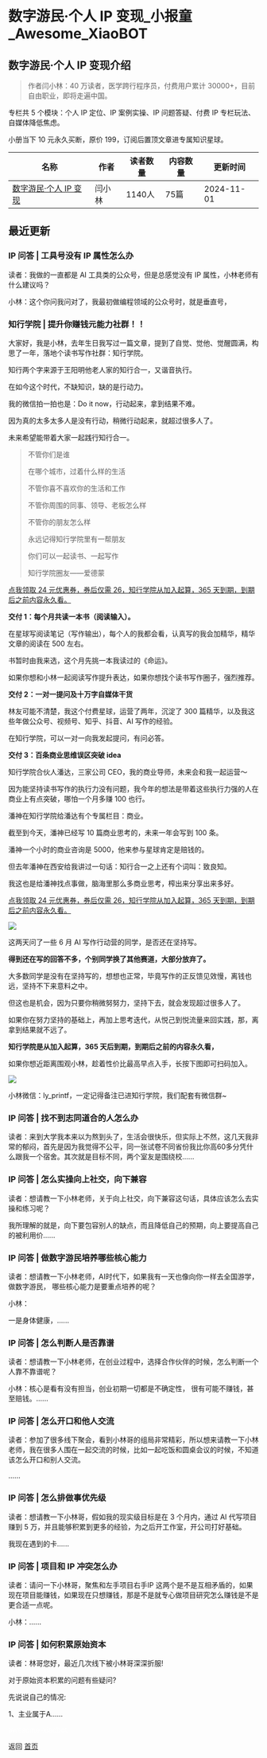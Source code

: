 # 数字游民·个人 IP 变现_小报童_Awesome_XiaoBOT

## 数字游民·个人 IP 变现介绍
> 作者闫小林：40 万读者，医学跨行程序员，付费用户累计 30000+，目前自由职业，即将走遍中国。    
    
专栏共 5 个模块：个人 IP 定位、IP 案例实操、IP 问题答疑、付费 IP 专栏玩法、自媒体降低焦虑。    
    
小册当下 10 元永久买断，原价 199，订阅后置顶文章进专属知识星球。  
  


|名称|作者|读者数量|内容数量|更新时间|
|---|---|---|---|---|
|[数字游民·个人 IP 变现](https://xiaobot.net/p/lin?refer=0b133df9-27dc-423b-8101-639049001c13)|闫小林|1140人|75篇|2024-11-01|

## 最近更新
### IP 问答 | 工具号没有 IP 属性怎么办

读者：我做的一直都是 AI 工具类的公众号，但是总感觉没有 IP 属性，小林老师有什么建议吗？

小林：这个你问我问对了，我最初做编程领域的公众号时，就是垂直号，

### 知行学院 | 提升你赚钱元能力社群！！

大家好，我是小林，去年生日我写过一篇文章，提到了自觉、觉他、觉醒圆满，构思了一年，落地个读书写作社群：知行学院。

知行两个字来源于王阳明他老人家的知行合一，又谐音执行。

在如今这个时代，不缺知识，缺的是行动力。

我的微信拍一拍也是：Do it now，行动起来，拿到结果不难。

因为真的太多太多人是没有行动，稍微行动起来，就超过很多人了。

未来希望能带着大家一起践行知行合一。

> 不管你们是谁
>
> 在哪个城市，过着什么样的生活
>
> 不管你喜不喜欢你的生活和工作
>
> 不管你周围的同事、领导、老板怎么样
>
> 不管你的朋友怎么样
>
> 永远记得知行学院里有一帮朋友
>
> 你们可以一起读书、一起写作
>
> 知行学院圈友——爱德蒙

[点我领取 24 元优惠券，券后仅需 26，知行学院从加入起算，365 天到期，到期后之前内容永久看。](https://t.zsxq.com/uMZkr)

**交付 1：每个月共读一本书（阅读输入）。**

在星球写阅读笔记（写作输出），每个人的我都会看，认真写的我会加精华，精华文章的阅读在 500 左右。

书暂时由我来选，这个月先挑一本我读过的《命运》。

如果你想和小林一起阅读写作提升表达，如果你想找个读书写作圈子，强烈推荐。

**交付 2：一对一提问及十万字自媒体干货**

林友可能不清楚，我这个付费星球，运营了两年，沉淀了 300 篇精华，以及我这些年做公众号、视频号、知乎、抖音、AI 写作的经验。

在知行学院，可以一对一向我发起提问，​有问必答。

**交付 3：百条商业思维误区突破 idea**

知行学院合伙人潘达，三家公司 CEO，我的商业导师，未来会和我一起运营～

因为能坚持读书写作的执行力没有问题，我今年的想法是带着这些执行力强的人在商业上有点突破，哪怕一个月多赚 100 也行。

潘神在知行学院给潘达有个专属栏目：商业。

截至到今天，潘神已经写 10 篇商业思考的，未来一年会写到 100 条。

潘神一个小时的商业咨询是 5000，他来参与星球肯定是赔钱的。

但去年潘神在西安给我讲过一句话：知行合一之上还有个词叫：致良知。

我这也是给潘神找点事做，脑海里那么多商业思考，榨出来分享出来多好。

[点我领取 24 元优惠券，券后仅需 26，知行学院从加入起算，365 天到期，到期后之前内容永久看。](https://t.zsxq.com/uMZkr)

![](https://static.xiaobot.net/file/2024-10-31/61324/300ccd50e7978b7c14660d04606611a9.png)

这两天问了一些 6 月 AI 写作行动营的同学，是否还在坚持写。

**得到还在写的回答不多，个别同学换了其他赛道，大部分放弃了。**

大多数同学是没有在坚持写的，想想也正常，毕竟写作的正反馈见效慢，离钱也远，坚持不下来意料之中。

但这也是机会，因为只要你稍微努努力，坚持下去，就会发现超过很多人了。

如果你在努力坚持的基础上，再加上思考迭代，从悦己到悦流量来回实践，那，离拿到结果就不远了。

**知行学院是从加入起算，365 天后到期，到期后之前的内容永久看，**

如果你想近距离围观小林，趁着性价比最高早点入手，长按下图即可扫码加入。

![](https://static.xiaobot.net/file/2024-10-31/61324/318a496addcb39783024bd4c3418083f.png)

​小林微信：ly_printf，一定记得备注已进知行学院，我们配套有微信群~

### IP 问答 | 找不到志同道合的人怎么办

读者：来到大学我本来以为熬到头了，生活会很快乐，但实际上不然，这几天我非常的郁闷，首先是因为我觉得不公平，同一张试卷不同省份我比你高60多分凭什么跟我一个宿舍。其次就是目标不同，两个室友是围绕校......

### IP 问答 | 怎么实操向上社交，向下兼容

读者：想请教一下小林老师，关于向上社交，向下兼容这句话，具体应该怎么去实操和练习呢？

我所理解的就是，向下要包容别人的缺点，而且降低自己的预期，向上要提高自己的被利用价......

### IP 问答 | 做数字游民培养哪些核心能力

读者：想请教一下小林老师，AI时代下，如果我有一天也像向你一样去全国游学，做数字游民， 哪些核心能力是要重点培养的呢？

小林：

一是身体健康，......

### IP 问答 | 怎么判断人是否靠谱

读者：想请教一下小林老师，在创业过程中，选择合作伙伴的时候，怎么判断一个人靠不靠谱呢？

小林：核心是看有没有担当，创业初期一切都是不确定性， 很有可能不赚钱，甚至赔钱。......

### IP 问答 | 怎么开口和他人交流

读者：参加了很多线下聚会，看到小林哥的组局非常精彩，所以想来请教一下小林老师，我在很多人围在一起交流的时候，比如一起吃饭和圆桌会议的时候，不知道该怎么开口和别人交流。

......

### IP 问答 | 怎么排做事优先级

读者：想请教一下小林哥，假如我的现实级目标是在 3 个月内，通过 AI 代写项目赚到 5 万，并且能够积累到更多的经验，为之后开工作室，开公司打好基础。

我现在遇到的卡......

### IP 问答 | 项目和 IP 冲突怎么办

读者：请问一下小林哥，聚焦和左手项目右手IP
这两个是不是互相矛盾的，如果现在项目能赚钱，如果现在只想赚钱，那是不是就专心做项目研究怎么赚钱是不是更合适一点呢。

小林：......

### IP 问答 | 如何积累原始资本

读者：林哥您好，最近几次线下被小林哥深深折服!

对于原始资本积累的问题有些疑问?

先说说自己的情况:

1、主业属于A......


<a href="https://github.com/Reno9527/awesome-xiaobot" style="color: white; text-decoration: none;">awesome-xiaobot</a>

返回 [首页](../README.md)
